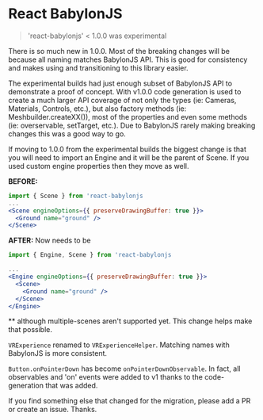 # React BabylonJS

> 'react-babylonjs' < 1.0.0 was experimental

There is so much new in 1.0.0. Most of the breaking changes will be because all naming matches BabylonJS API. This is good for consistency and makes using and transitioning to this library easier.

The experimental builds had just enough subset of BabylonJS API to demonstrate a proof of concept. With v1.0.0 code generation is used to create a much larger API coverage of not only the types (ie: Cameras, Materials, Controls, etc.), but also factory methods (ie: Meshbuilder.createXX()), most of the properties and even some methods (ie: overservable, setTarget, etc.). Due to BabylonJS rarely making breaking changes this was a good way to go.

If moving to 1.0.0 from the experimental builds the biggest change is that you will need to import an Engine and it will be the parent of Scene. If you used custom engine properties then they move as well.

**BEFORE:**

```jsx
import { Scene } from 'react-babylonjs
...
<Scene engineOptions={{ preserveDrawingBuffer: true }}>
  <Ground name="ground" />
</Scene>
```

**AFTER:** Now needs to be

```jsx
import { Engine, Scene } from 'react-babylonjs

...
<Engine engineOptions={{ preserveDrawingBuffer: true }}>
  <Scene>
    <Ground name="ground" />
  </Scene>
</Engine>
```

\*\* although multiple-scenes aren't supported yet. This change helps make that possible.

`VRExperience` renamed to `VRExperienceHelper`. Matching names with BabylonJS is more consistent.

`Button.onPointerDown` has become `onPointerDownObservable`. In fact, all observables and 'on' events were added to v1 thanks to the code-generation that was added.

If you find something else that changed for the migration, please add a PR or create an issue. Thanks.

